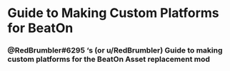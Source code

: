 # Guide to Making Custom Platforms for BeatOn

### @RedBrumbler#6295 ‘s (or u/RedBrumbler) Guide to making custom platforms for the BeatOn Asset replacement mod

